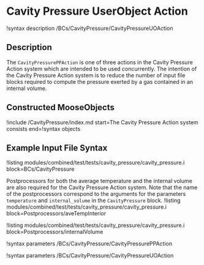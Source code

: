 # Cavity Pressure UserObject Action

!syntax description /BCs/CavityPressure/CavityPressureUOAction

## Description

The `CavityPressurePPAction` is one of three actions in the Cavity Pressure Action system which are intended to be used concurrently.
The intention of the Cavity Pressure Action system is to reduce the number of input file blocks required to compute the pressure exerted by a gas contained in an internal volume.

## Constructed MooseObjects

!include /CavityPressure/index.md start=The Cavity Pressure Action system consists end=!syntax objects

## Example Input File Syntax

!listing modules/combined/test/tests/cavity_pressure/cavity_pressure.i block=BCs/CavityPressure

Postprocessors for both the average temperature and the internal volume are also required for the Cavity Pressure Action system. Note that the name of the postprocessors correspond to the arguments for the parameters `temperature` and `internal_volume` in the `CavityPressure` block.
!listing modules/combined/test/tests/cavity_pressure/cavity_pressure.i block=Postprocessors/aveTempInterior

!listing modules/combined/test/tests/cavity_pressure/cavity_pressure.i block=Postprocessors/internalVolume

!syntax parameters /BCs/CavityPressure/CavityPressurePPAction

!syntax parameters /BCs/CavityPressure/CavityPressureUOAction
